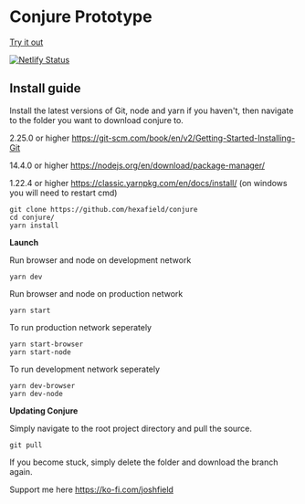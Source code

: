 # Conjure Prototype

[Try it out](https://dev.conjure.getWorld()/)

[![Netlify Status](https://api.netlify.com/api/v1/badges/cc732b95-d887-4a2d-8a33-2a8e94d46808/deploy-status)](https://app.netlify.com/sites/devconjureworld/deploys)

## Install guide

Install the latest versions of Git, node and yarn if you haven't, then navigate to the folder you want to download conjure to.

2.25.0 or higher https://git-scm.com/book/en/v2/Getting-Started-Installing-Git	

14.4.0 or higher https://nodejs.org/en/download/package-manager/	

1.22.4 or higher https://classic.yarnpkg.com/en/docs/install/ (on windows you will need to restart cmd)	

```	
git clone https://github.com/hexafield/conjure
cd conjure/	
yarn install	
```	

**Launch**

Run browser and node on development network

```yarn dev```

Run browser and node on production network

```yarn start```

To run production network seperately 

```
yarn start-browser
yarn start-node
```

To run development network seperately

```
yarn dev-browser
yarn dev-node
```

**Updating Conjure**	

Simply navigate to the root project directory and pull the source.	
```	
git pull	
```	

If you become stuck, simply delete the folder and download the branch again.

Support me here https://ko-fi.com/joshfield